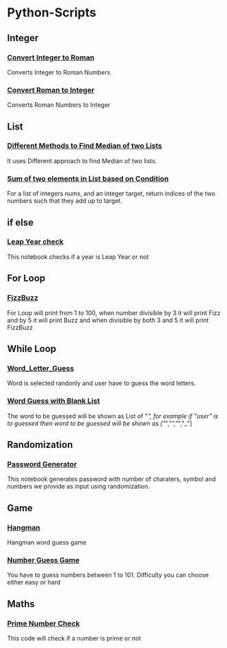 # Python-Scripts

## Integer
### [Convert Integer to Roman](https://github.com/SandKrish/Python-Scripts/blob/main/Integer2Roman.ipynb)
Converts Integer to Roman Numbers
### [Convert Roman to Integer](https://github.com/SandKrish/Python-Scripts/blob/main/Roman2Integer.ipynb) 
Converts Roman Numbers to Integer

## List
### [Different Methods to Find Median of two Lists](https://github.com/SandKrish/Python-Scripts/blob/main/Different_method_to_Find_median_of_two_lists.ipynb)
It uses Different approach to find Median of two lists.

### [Sum of two elements in List based on Condition](https://github.com/SandKrish/Python-Scripts/blob/main/Sum_of_two_elements_in_List_with_condition.ipynb)
For a list of integers nums, and an integer target, return indices of the two numbers such that they add up to target.

## if else 
### [Leap Year check](https://github.com/SandKrish/Python-Scripts/blob/main/Leap_Year.ipynb)
This notebook checks if a year is Leap Year or not

## For Loop
### [FizzBuzz](https://github.com/SandKrish/Python-Scripts/blob/main/FizzBuzz.ipynb) 
For Loop will print from 1 to 100, when number divisible by 3 it will print Fizz and by 5 it will print Buzz and when divisible by both 3 and 5 it will print FizzBuzz

## While Loop
### [Word_Letter_Guess](https://github.com/SandKrish/Python-Scripts/blob/main/Word_Letter_Guess.py)
Word is selected randonly and user have to guess the word letters.

### [Word Guess with Blank List](https://github.com/SandKrish/Python-Scripts/blob/main/Blank_List_Word_Guess.py)
The word to be guessed will be shown as List of "_", for example if "user" is to guessed then word to be guessed will be shown as ["_","_","_","_"]

## Randomization
### [Password Generator](https://github.com/SandKrish/Python-Scripts/blob/main/Password_Generator.ipynb)
This notebook generates password with number of charaters, symbol and numbers we provide as input using randomization.

## Game
### [Hangman](https://github.com/SandKrish/Python-Scripts/blob/main/Hangman.py)
Hangman word guess game
### [Number Guess Game](https://github.com/SandKrish/Python-Scripts/blob/main/Number_Guess_Name.py)
You have to guess numbers between 1 to 101. Difficulty you can choose either easy or hard

## Maths
### [Prime Number Check](https://github.com/SandKrish/Python-Scripts/blob/main/Prime_Number_Check.py)
This code will check if a number is prime or not
